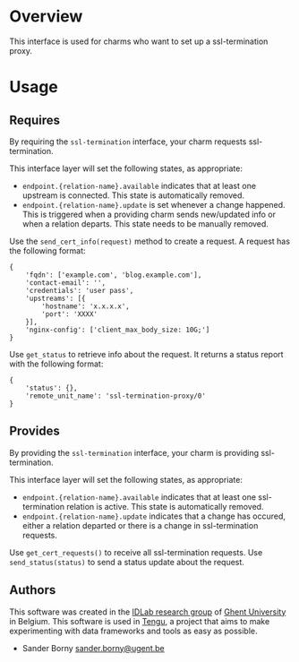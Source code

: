 
# Overview
This interface is used for charms who want to set up a ssl-termination proxy.

# Usage
## Requires
By requiring the `ssl-termination` interface, your charm requests ssl-termination.

This interface layer will set the following states, as appropriate:
- `endpoint.{relation-name}.available` indicates that at least one upstream is connected. This state is automatically removed.
- `endpoint.{relation-name}.update` is set whenever a change happened. This is triggered when a providing charm sends new/updated info or when a relation departs. This state needs to be manually removed.

Use the `send_cert_info(request)` method to create a request. A request has the following format:
```
{
    'fqdn': ['example.com', 'blog.example.com'],
    'contact-email': '',
    'credentials': 'user pass',
    'upstreams': [{
        'hostname': 'x.x.x.x',
        'port': 'XXXX'
    }],
    'nginx-config': ['client_max_body_size: 10G;']
}
```

Use `get_status` to retrieve info about the request. It returns a status report with the following format:
```
{
    'status': {},
    'remote_unit_name': 'ssl-termination-proxy/0'
}
```

## Provides

By providing the `ssl-termination` interface, your charm is providing ssl-termination. 

This interface layer will set the following states, as appropriate:
- `endpoint.{relation-name}.available` indicates that at least one ssl-termination relation is active. This state is automatically removed.
- `endpoint.{relation-name}.update` indicates that a change has occured, either a relation departed or there is a change in ssl-termination requests.

Use `get_cert_requests()` to receive all ssl-termination requests.
Use `send_status(status)` to send a status update about the request.


## Authors

This software was created in the [IDLab research group](https://www.ugent.be/ea/idlab) of [Ghent University](https://www.ugent.be) in Belgium. This software is used in [Tengu](https://tengu.io), a project that aims to make experimenting with data frameworks and tools as easy as possible.

 - Sander Borny <sander.borny@ugent.be>

